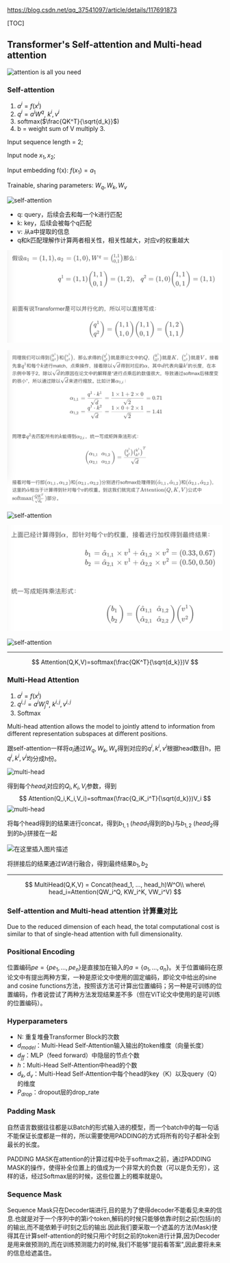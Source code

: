 https://blog.csdn.net/qq_37541097/article/details/117691873

[TOC]

## Transformer's Self-attention and Multi-head attention

![attention is all you need](https://i-blog.csdnimg.cn/blog_migrate/2c9f8b727f3e4f5269b7b10bf265dffa.png#pic_center)

### Self-attention

1. $a^i = f(x^i)$
2. $q^i=a^iW^q$, $k^i, v^i$
3. softmax($\frac{QK^T}{\sqrt{d_k}}$)
4. b = weight sum of V multiply 3.

Input sequence length = 2;

Input node $x_1, x_2$;

Input embedding f(x): $f(x_1)=a_1$

Trainable, sharing parameters: $W_q, W_k, W_v$

![self-attention](https://i-blog.csdnimg.cn/blog_migrate/7d7046b5379dea819a5cb0c0a2bf24de.png#pic_center)

- q: query，后续会去和每一个k进行匹配
- k: key，后续会被每个q匹配
- v: 从a中提取的信息
- q和k匹配理解作计算两者相关性，相关性越大，对应v的权重越大

![image-20250830163318247](img/image-20250830163318247.png)

![image-20250830163433863](img/image-20250830163433863.png)

![self-attention](https://i-blog.csdnimg.cn/blog_migrate/51c2b881de56f26c739b0cc5520780ef.png#pic_center)

![image-20250830163710840](img/image-20250830163710840.png)

![self-attention](https://i-blog.csdnimg.cn/blog_migrate/b0d954b7d5cfe9763a557abaaa2dc2c3.png#pic_center)

***

$$
Attention(Q,K,V)=softmax(\frac{QK^T}{\sqrt{d_k}})V
$$

### Multi-Head Attention

1. $a^i = f(x^i)$
2. $q^{i,j}=a^iW_j^q$, $k^{i,j}, v^{i,j}$
3. Softmax

Multi-head attention allows the model to jointly attend to information from different representation subspaces at different positions.

跟self-attention一样将$a_i$通过$W_q, W_k, W_v$得到对应的$q^i,k^i,v^i$根据head数目h，把$q^i,k^i,v^i$均分成h份。

![multi-head](https://i-blog.csdnimg.cn/blog_migrate/95959ccc9da4650fb496bbd83e9bdf68.png#pic_center)

得到每个$head_i$对应的$Q_i, K_i, V_i$参数，得到
$$
Attention(Q_i,K_i,V_i)=softmax(\frac{Q_iK_i^T}{\sqrt{d_k}})V_i
$$
![multi-head](https://i-blog.csdnimg.cn/blog_migrate/dfecc3c69811ba410cab047b3c3d0861.png#pic_center)

将每个head得到的结果进行concat，得到$b_{1,1}$ ($head_1$得到的$b_1$)与$b_{1,2}$ ($head_2$得到的$b_1$)拼接在一起

![在这里插入图片描述](https://i-blog.csdnimg.cn/blog_migrate/26b29b9a9ac8109cf25d968699087d34.png#pic_center)

将拼接后的结果通过$W$进行融合，得到最终结果$b_1, b_2$

***

$$
MultiHead(Q,K,V) = Concat(head_1, ..., head_h)W^O\\
where\ head_i=Attention(QW_i^Q, KW_i^K, VW_i^V)
$$

### Self-attention and Multi-head attention 计算量对比

Due to the reduced dimension of each head, the total computational cost is similar to that of single-head attention with full dimensionality.

### Positional Encoding

位置编码$pe=\{pe_1,...,pe_n\}$是直接加在输入的$a=\{a_1,...,a_n\}$。关于位置编码在原论文中有提出两种方案，一种是原论文中使用的固定编码，即论文中给出的sine and cosine functions方法，按照该方法可计算出位置编码；另一种是可训练的位置编码，作者说尝试了两种方法发现结果差不多（但在ViT论文中使用的是可训练的位置编码）。


### Hyperparameters

- N: 重复堆叠Transformer Block的次数
- $d_{model}$：Multi-Head Self-Attention输入输出的token维度（向量长度）
- $d_{ff}$：MLP（feed forward）中隐层的节点个数
- $h$：Multi-Head Self-Attention中head的个数
- $d_k, d_v$：Multi-Head Self-Attention中每个head的key（K）以及query（Q）的维度
- $P_{drop}$：dropout层的drop_rate

### Padding Mask

自然语言数据往往都是以Batch的形式输入进的模型，而一个batch中的每一句话不能保证长度都是一样的，所以需要使用PADDING的方式将所有的句子都补全到最长的长度。

PADDING MASK在attention的计算过程中处于softmax之前，通过PADDING MASK的操作，使得补全位置上的值成为一个非常大的负数（可以是负无穷），这样的话，经过Softmax层的时候，这些位置上的概率就是0。

### Sequence Mask

Sequence Mask只在Decoder端进行,目的是为了使得decoder不能看见未来的信息.也就是对于一个序列中的第i个token,解码的时候只能够依靠i时刻之前(包括i)的的输出,而不能依赖于i时刻之后的输出.因此我们要采取一个遮盖的方法(Mask)使得其在计算self-attention的时候只用i个时刻之前的token进行计算,因为Decoder是用来做预测的,而在训练预测能力的时候,我们不能够"提前看答案",因此要将未来的信息给遮盖住。

